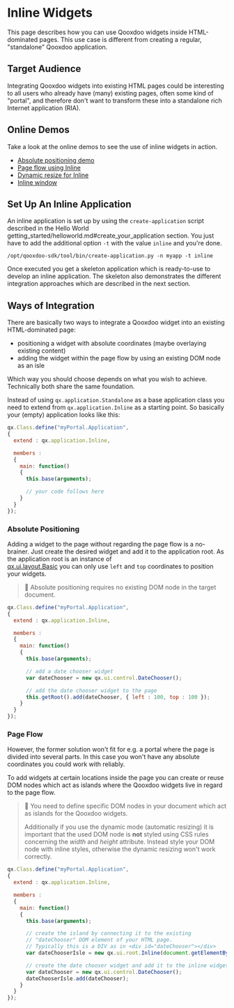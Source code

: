 # Inline Widgets

This page describes how you can use Qooxdoo widgets inside HTML-dominated pages.
This use case is different from creating a regular, "standalone" Qooxdoo
application.

## Target Audience

Integrating Qooxdoo widgets into existing HTML pages could be interesting to all
users who already have (many) existing pages, often some kind of "portal", and
therefore don't want to transform these into a standalone rich Internet
application (RIA).

## Online Demos

Take a look at the online demos to see the use of inline widgets in action.

- [Absolute positioning demo](apps://demobrowser/demo/root/Page.html)
- [Page flow using Inline](apps://demobrowser/demo/root/Inline.html)
- [Dynamic resize for Inline](apps://demobrowser/demo/root/Inline_Dynamic_Resize.html)
- [Inline window](apps://demobrowser/demo/root/Inline_Window.html)

## Set Up An Inline Application

An inline application is set up by using the `create-application` script
described in the Hello World
getting_started/helloworld.md#create_your_application section. You just have to
add the additional option `-t` with the value `inline` and you're done.

```
/opt/qooxdoo-sdk/tool/bin/create-application.py -n myapp -t inline
```

Once executed you get a skeleton application which is ready-to-use to develop an
inline application. The skeleton also demonstrates the different integration
approaches which are described in the next section.

## Ways of Integration

There are basically two ways to integrate a Qooxdoo widget into an existing
HTML-dominated page:

- positioning a widget with absolute coordinates (maybe overlaying existing
  content)
- adding the widget within the page flow by using an existing DOM node as an
  isle

Which way you should choose depends on what you wish to achieve. Technically
both share the same foundation.

Instead of using `qx.application.Standalone` as a base application class you
need to extend from `qx.application.Inline` as a starting point. So basically
your (empty) application looks like this:

```javascript
qx.Class.define("myPortal.Application",
{
  extend : qx.application.Inline,

  members :
  {
    main: function()
    {
      this.base(arguments);

      // your code follows here
    }
  }
});
```

### Absolute Positioning

Adding a widget to the page without regarding the page flow is a no-brainer.
Just create the desired widget and add it to the application root. As the
application root is an instance of  
[qx.ui.layout.Basic](apps://apiviewer/#qx.ui.layout.Basic) you can only use
`left` and `top` coordinates to position your widgets.

> :memo: Absolute positioning requires no existing DOM node in the target document.

```javascript
qx.Class.define("myPortal.Application",
{
  extend : qx.application.Inline,

  members :
  {
    main: function()
    {
      this.base(arguments);

      // add a date chooser widget
      var dateChooser = new qx.ui.control.DateChooser();

      // add the date chooser widget to the page
      this.getRoot().add(dateChooser, { left : 100, top : 100 });
    }
  }
});
```

### Page Flow

However, the former solution won't fit for e.g. a portal where the page is
divided into several parts. In this case you won't have any absolute coordinates
you could work with reliably.

To add widgets at certain locations inside the page you can create or reuse DOM
nodes which act as islands where the Qooxdoo widgets live in regard to the page
flow.

> :memo: You need to define specific DOM nodes in your document which act as islands
> for the Qooxdoo widgets.
>
> Additionally if you use the dynamic mode (automatic resizing) it is important
> that the used DOM node is **not** styled using CSS rules concerning the
> _width_ and _height_ attribute. Instead style your DOM node with inline
> styles, otherwise the dynamic resizing won't work correctly.

```javascript
qx.Class.define("myPortal.Application",
{
  extend : qx.application.Inline,

  members :
  {
    main: function()
    {
      this.base(arguments);

      // create the island by connecting it to the existing
      // "dateChooser" DOM element of your HTML page.
      // Typically this is a DIV as in <div id="dateChooser"></div>
      var dateChooserIsle = new qx.ui.root.Inline(document.getElementById("dateChooser"));

      // create the date chooser widget and add it to the inline widget (=island)
      var dateChooser = new qx.ui.control.DateChooser();
      dateChooserIsle.add(dateChooser);
    }
  }
});
```
